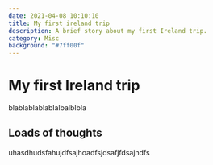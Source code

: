 ```yaml
---
date: 2021-04-08 10:10:10
title: My first ireland trip
description: A brief story about my first Ireland trip.
category: Misc
background: "#7ff00f"
---
```


# My first Ireland trip

blablablablablalbalblbla

## Loads of thoughts

uhasdhudsfahujdfsajhoadfsjdsafjfdsajndfs
